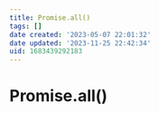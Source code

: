 ```yaml
---
title: Promise.all()
tags: []
date created: '2023-05-07 22:01:32'
date updated: '2023-11-25 22:42:34'
uid: 1683439292183
---
```


# Promise.all()
